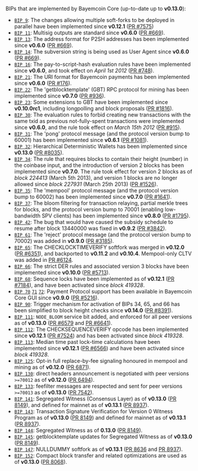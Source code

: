 BIPs that are implemented by Bayemcoin Core (up-to-date up to **v0.13.0**):

* [`BIP 9`](https://github.com/bayemcoin/bips/blob/master/bip-0009.mediawiki): The changes allowing multiple soft-forks to be deployed in parallel have been implemented since **v0.12.1**  ([PR #7575](https://github.com/BayemcoinProject/Bayemcoin/pull/7575))
* [`BIP 11`](https://github.com/bayemcoin/bips/blob/master/bip-0011.mediawiki): Multisig outputs are standard since **v0.6.0** ([PR #669](https://github.com/BayemcoinProject/Bayemcoin/pull/669)).
* [`BIP 13`](https://github.com/bayemcoin/bips/blob/master/bip-0013.mediawiki): The address format for P2SH addresses has been implemented since **v0.6.0** ([PR #669](https://github.com/BayemcoinProject/Bayemcoin/pull/669)).
* [`BIP 14`](https://github.com/bayemcoin/bips/blob/master/bip-0014.mediawiki): The subversion string is being used as User Agent since **v0.6.0** ([PR #669](https://github.com/BayemcoinProject/Bayemcoin/pull/669)).
* [`BIP 16`](https://github.com/bayemcoin/bips/blob/master/bip-0016.mediawiki): The pay-to-script-hash evaluation rules have been implemented since **v0.6.0**, and took effect on *April 1st 2012* ([PR #748](https://github.com/BayemcoinProject/Bayemcoin/pull/748)).
* [`BIP 21`](https://github.com/bayemcoin/bips/blob/master/bip-0021.mediawiki): The URI format for Bayemcoin payments has been implemented since **v0.6.0** ([PR #176](https://github.com/BayemcoinProject/Bayemcoin/pull/176)).
* [`BIP 22`](https://github.com/bayemcoin/bips/blob/master/bip-0022.mediawiki): The 'getblocktemplate' (GBT) RPC protocol for mining has been implemented since **v0.7.0** ([PR #936](https://github.com/BayemcoinProject/Bayemcoin/pull/936)).
* [`BIP 23`](https://github.com/bayemcoin/bips/blob/master/bip-0023.mediawiki): Some extensions to GBT have been implemented since **v0.10.0rc1**, including longpolling and block proposals ([PR #1816](https://github.com/BayemcoinProject/Bayemcoin/pull/1816)).
* [`BIP 30`](https://github.com/bayemcoin/bips/blob/master/bip-0030.mediawiki): The evaluation rules to forbid creating new transactions with the same txid as previous not-fully-spent transactions were implemented since **v0.6.0**, and the rule took effect on *March 15th 2012* ([PR #915](https://github.com/BayemcoinProject/Bayemcoin/pull/915)).
* [`BIP 31`](https://github.com/bayemcoin/bips/blob/master/bip-0031.mediawiki): The 'pong' protocol message (and the protocol version bump to 60001) has been implemented since **v0.6.1** ([PR #1081](https://github.com/BayemcoinProject/Bayemcoin/pull/1081)).
* [`BIP 32`](https://github.com/bayemcoin/bips/blob/master/bip-0032.mediawiki): Hierarchical Deterministic Wallets has been implemented since **v0.13.0** ([PR #8035](https://github.com/BayemcoinProject/Bayemcoin/pull/8035)).
* [`BIP 34`](https://github.com/bayemcoin/bips/blob/master/bip-0034.mediawiki): The rule that requires blocks to contain their height (number) in the coinbase input, and the introduction of version 2 blocks has been implemented since **v0.7.0**. The rule took effect for version 2 blocks as of *block 224413* (March 5th 2013), and version 1 blocks are no longer allowed since *block 227931* (March 25th 2013) ([PR #1526](https://github.com/BayemcoinProject/Bayemcoin/pull/1526)).
* [`BIP 35`](https://github.com/bayemcoin/bips/blob/master/bip-0035.mediawiki): The 'mempool' protocol message (and the protocol version bump to 60002) has been implemented since **v0.7.0** ([PR #1641](https://github.com/BayemcoinProject/Bayemcoin/pull/1641)).
* [`BIP 37`](https://github.com/bayemcoin/bips/blob/master/bip-0037.mediawiki): The bloom filtering for transaction relaying, partial merkle trees for blocks, and the protocol version bump to 70001 (enabling low-bandwidth SPV clients) has been implemented since **v0.8.0** ([PR #1795](https://github.com/BayemcoinProject/Bayemcoin/pull/1795)).
* [`BIP 42`](https://github.com/bayemcoin/bips/blob/master/bip-0042.mediawiki): The bug that would have caused the subsidy schedule to resume after block 13440000 was fixed in **v0.9.2** ([PR #3842](https://github.com/BayemcoinProject/Bayemcoin/pull/3842)).
* [`BIP 61`](https://github.com/bayemcoin/bips/blob/master/bip-0061.mediawiki): The 'reject' protocol message (and the protocol version bump to 70002) was added in **v0.9.0** ([PR #3185](https://github.com/BayemcoinProject/Bayemcoin/pull/3185)).
* [`BIP 65`](https://github.com/bayemcoin/bips/blob/master/bip-0065.mediawiki): The CHECKLOCKTIMEVERIFY softfork was merged in **v0.12.0** ([PR #6351](https://github.com/BayemcoinProject/Bayemcoin/pull/6351)), and backported to **v0.11.2** and **v0.10.4**. Mempool-only CLTV was added in [PR #6124](https://github.com/BayemcoinProject/Bayemcoin/pull/6124).
* [`BIP 66`](https://github.com/bayemcoin/bips/blob/master/bip-0066.mediawiki): The strict DER rules and associated version 3 blocks have been implemented since **v0.10.0** ([PR #5713](https://github.com/BayemcoinProject/Bayemcoin/pull/5713)).
* [`BIP 68`](https://github.com/bayemcoin/bips/blob/master/bip-0068.mediawiki): Sequence locks have been implemented as of **v0.12.1**  ([PR #7184](https://github.com/BayemcoinProject/Bayemcoin/pull/7184)), and have been activated since *block 419328*.
* [`BIP 70`](https://github.com/bayemcoin/bips/blob/master/bip-0070.mediawiki) [`71`](https://github.com/bayemcoin/bips/blob/master/bip-0071.mediawiki) [`72`](https://github.com/bayemcoin/bips/blob/master/bip-0072.mediawiki): Payment Protocol support has been available in Bayemcoin Core GUI since **v0.9.0** ([PR #5216](https://github.com/BayemcoinProject/Bayemcoin/pull/5216)).
* [`BIP 90`](https://github.com/bayemcoin/bips/blob/master/bip-0090.mediawiki): Trigger mechanism for activation of BIPs 34, 65, and 66 has been simplified to block height checks since **v0.14.0** ([PR #8391](https://github.com/BayemcoinProject/Bayemcoin/pull/8391)).
* [`BIP 111`](https://github.com/bayemcoin/bips/blob/master/bip-0111.mediawiki): `NODE_BLOOM` service bit added, and enforced for all peer versions as of **v0.13.0** ([PR #6579](https://github.com/BayemcoinProject/Bayemcoin/pull/6579) and [PR #6641](https://github.com/BayemcoinProject/Bayemcoin/pull/6641)).
* [`BIP 112`](https://github.com/bayemcoin/bips/blob/master/bip-0112.mediawiki): The CHECKSEQUENCEVERIFY opcode has been implemented since **v0.12.1** ([PR #7524](https://github.com/BayemcoinProject/Bayemcoin/pull/7524)) and has been activated since *block 419328*.
* [`BIP 113`](https://github.com/bayemcoin/bips/blob/master/bip-0113.mediawiki): Median time past lock-time calculations have been implemented since **v0.12.1** ([PR #6566](https://github.com/BayemcoinProject/Bayemcoin/pull/6566)) and have been activated since *block 419328*.
* [`BIP 125`](https://github.com/bayemcoin/bips/blob/master/bip-0125.mediawiki): Opt-in full replace-by-fee signaling honoured in mempool and mining as of **v0.12.0** ([PR 6871](https://github.com/BayemcoinProject/Bayemcoin/pull/6871)).
* [`BIP 130`](https://github.com/bayemcoin/bips/blob/master/bip-0130.mediawiki): direct headers announcement is negotiated with peer versions `>=70012` as of **v0.12.0** ([PR 6494](https://github.com/BayemcoinProject/Bayemcoin/pull/6494)).
* [`BIP 133`](https://github.com/bayemcoin/bips/blob/master/bip-0133.mediawiki): feefilter messages are respected and sent for peer versions `>=70013` as of **v0.13.0** ([PR 7542](https://github.com/BayemcoinProject/Bayemcoin/pull/7542)).
* [`BIP 141`](https://github.com/bayemcoin/bips/blob/master/bip-0141.mediawiki): Segregated Witness (Consensus Layer) as of **v0.13.0** ([PR 8149](https://github.com/BayemcoinProject/Bayemcoin/pull/8149)), and defined for mainnet as of **v0.13.1** ([PR 8937](https://github.com/BayemcoinProject/Bayemcoin/pull/8937)).
* [`BIP 143`](https://github.com/bayemcoin/bips/blob/master/bip-0143.mediawiki): Transaction Signature Verification for Version 0 Witness Program as of **v0.13.0** ([PR 8149](https://github.com/BayemcoinProject/Bayemcoin/pull/8149)) and defined for mainnet as of **v0.13.1** ([PR 8937](https://github.com/BayemcoinProject/Bayemcoin/pull/8937)).
* [`BIP 144`](https://github.com/bayemcoin/bips/blob/master/bip-0144.mediawiki): Segregated Witness as of **0.13.0** ([PR 8149](https://github.com/BayemcoinProject/Bayemcoin/pull/8149)).
* [`BIP 145`](https://github.com/bayemcoin/bips/blob/master/bip-0145.mediawiki): getblocktemplate updates for Segregated Witness as of **v0.13.0** ([PR 8149](https://github.com/BayemcoinProject/Bayemcoin/pull/8149)).
* [`BIP 147`](https://github.com/bayemcoin/bips/blob/master/bip-0147.mediawiki): NULLDUMMY softfork as of **v0.13.1** ([PR 8636](https://github.com/BayemcoinProject/Bayemcoin/pull/8636) and [PR 8937](https://github.com/BayemcoinProject/Bayemcoin/pull/8937)).
* [`BIP 152`](https://github.com/bayemcoin/bips/blob/master/bip-0152.mediawiki): Compact block transfer and related optimizations are used as of **v0.13.0** ([PR 8068](https://github.com/BayemcoinProject/Bayemcoin/pull/8068)).
